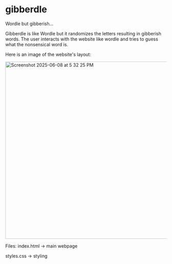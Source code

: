 # gibberdle

Wordle but gibberish...

Gibberdle is like Wordle but it randomizes the letters resulting in gibberish words. The user interacts with the website like wordle and tries to guess what the nonsensical word is. 

Here is an image of the website's layout:

<img width="553" alt="Screenshot 2025-06-08 at 5 32 25 PM" src="https://github.com/user-attachments/assets/475b1e9d-44cb-453e-880c-63d15addf7c6" />


Files:
index.html -> main webpage

styles.css -> styling
